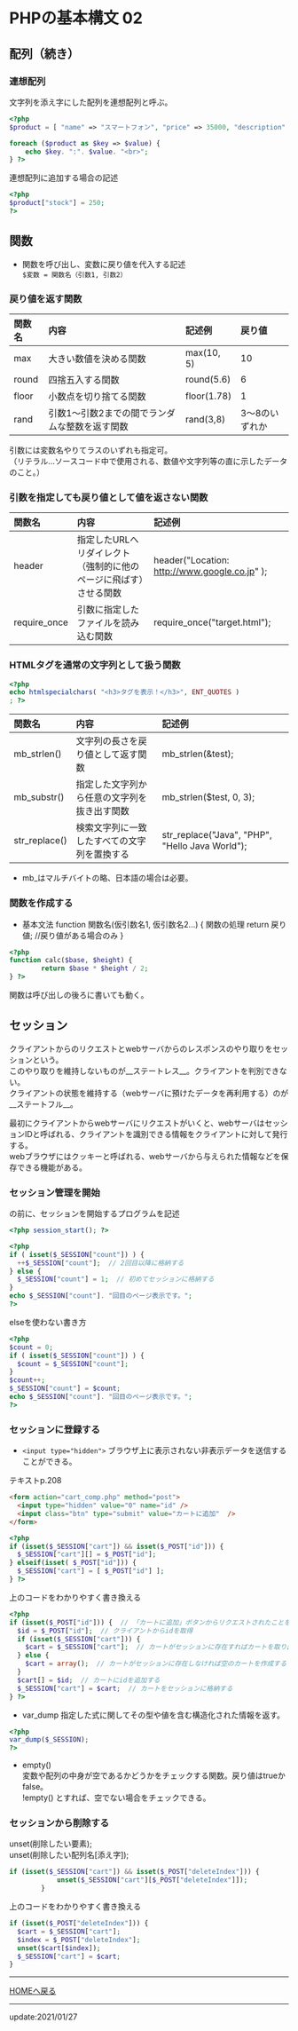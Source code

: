 # PHPの基本構文 02

## 配列（続き）
### 連想配列
文字列を添え字にした配列を連想配列と呼ぶ。  
```php
<?php
$product = [ "name" => "スマートフォン", "price" => 35000, "description" => "最新機種です" ];

foreach ($product as $key => $value) {
    echo $key. ":". $value. "<br>";
} ?>
```  

連想配列に追加する場合の記述
```php
<?php
$product["stock"] = 250;
?>
```


## 関数

- 関数を呼び出し、変数に戻り値を代入する記述  
`$変数 = 関数名（引数1, 引数2）`  

### 戻り値を返す関数

|関数名|内容|記述例|戻り値|
|:---|:---|:---|:---|
|max|大きい数値を決める関数|max(10, 5)|10|
|round|四捨五入する関数|round(5.6)|6|
|floor|小数点を切り捨てる関数|floor(1.78)|1|
|rand|引数1～引数2までの間でランダムな整数を返す関数|rand(3,8)|3～8のいずれか|  

引数には変数名やりてラスのいずれも指定可。  
（リテラル…ソースコード中で使用される、数値や文字列等の直に示したデータのこと。）  


### 引数を指定しても戻り値として値を返さない関数  

|関数名|内容|記述例|
|:---|:---|:---|
|header|指定したURLへリダイレクト（強制的に他のページに飛ばす）させる関数|header("Location: http://www.google.co.jp" );|
|require_once|引数に指定したファイルを読み込む関数|require_once("target.html");|  


### HTMLタグを通常の文字列として扱う関数
```php
<?php 
echo htmlspecialchars( "<h3>タグを表示！</h3>", ENT_QUOTES )
; ?>
```  

|関数名|内容|記述例|
|:---|:---|:---|
|mb_strlen()|文字列の長さを戻り値として返す関数|mb_strlen(&test);|
|mb_substr()|指定した文字列から任意の文字列を抜き出す関数|mb_strlen($test, 0, 3);|  
|str_replace()|検索文字列に一致したすべての文字列を置換する|str_replace("Java", "PHP", "Hello Java World");|

* mb_はマルチバイトの略、日本語の場合は必要。  


### 関数を作成する

* 基本文法
function 関数名(仮引数名1, 仮引数名2...) {
  関数の処理
  return 戻り値;  //戻り値がある場合のみ
}  

```php
<?php
function calc($base, $height) {
        return $base * $height / 2;
} ?>
```

関数は呼び出しの後ろに書いても動く。  


## セッション

クライアントからのリクエストとwebサーバからのレスポンスのやり取りをセッションという。  
このやり取りを維持しないものが__ステートレス__。クライアントを判別できない。  
クライアントの状態を維持する（webサーバに預けたデータを再利用する）のが__ステートフル__。 

最初にクライアントからwebサーバにリクエストがいくと、webサーバはセッションIDと呼ばれる、クライアントを識別できる情報をクライアントに対して発行する。  
webブラウザにはクッキーと呼ばれる、webサーバから与えられた情報などを保存できる機能がある。  

### セッション管理を開始  
<!DOCTYPE html>の前に、セッションを開始するプログラムを記述  
```php
<?php session_start(); ?>
```

```php
<?php 
if ( isset($_SESSION["count"]) ) {
  ++$_SESSION["count"];  // 2回目以降に格納する
} else {
  $_SESSION["count"] = 1;  // 初めてセッションに格納する
}
echo $_SESSION["count"]. "回目のページ表示です。";
?>
```

elseを使わない書き方
```php
<?php 
$count = 0;
if ( isset($_SESSION["count"]) ) {
  $count = $_SESSION["count"];
} 
$count++;
$_SESSION["count"] = $count;
echo $_SESSION["count"]. "回目のページ表示です。";
?>
```

### セッションに登録する

* `<input type="hidden">`
ブラウザ上に表示されない非表示データを送信することができる。  

テキストp.208  
```html
<form action="cart_comp.php" method="post">
  <input type="hidden" value="0" name="id" />
  <input class="btn" type="submit" value="カートに追加"  />
</form>
```


```php
<?php
if (isset($_SESSION["cart"]) && isset($_POST["id"])) {
  $_SESSION["cart"][] = $_POST["id"];
} elseif(isset( $_POST["id"])) {
  $_SESSION["cart"] = [ $_POST["id"] ];
} ?>
```

上のコードをわかりやすく書き換える  

```php
<?php
if (isset($_POST["id"])) {  // 「カートに追加」ボタンからリクエストされたことを判断
  $id = $_POST["id"];  // クライアントからidを取得
  if (isset($_SESSION["cart"])) {
    $cart = $_SESSION["cart"];  // カートがセッションに存在すればカートを取り出す
  } else {
    $cart = array();  // カートがセッションに存在しなければ空のカートを作成する
  }
  $cart[] = $id;  // カートにidを追加する
  $_SESSION["cart"] = $cart;  // カートをセッションに格納する
} ?>
```


* var_dump  指定した式に関してその型や値を含む構造化された情報を返す。  
```php
<?php
var_dump($_SESSION);
?>
```

* empty()  
  変数や配列の中身が空であるかどうかをチェックする関数。戻り値はtrueかfalse。  
  !empty() とすれば、空でない場合をチェックできる。  


### セッションから削除する
unset(削除したい要素);  
unset(削除したい配列名[添え字]);  

```php
if (isset($_SESSION["cart"]) && isset($_POST["deleteIndex"])) {
			unset($_SESSION["cart"][$_POST["deleteIndex"]]);
		}
```

上のコードをわかりやすく書き換える  

```php
if (isset($_POST["deleteIndex"])) {
  $cart = $_SESSION["cart"];
  $index = $_POST["deleteIndex"];
  unset($cart[$index]);
  $_SESSION["cart"] = $cart;
}
```




---
[HOMEへ戻る](../index.md)  

---
update:2021/01/27
